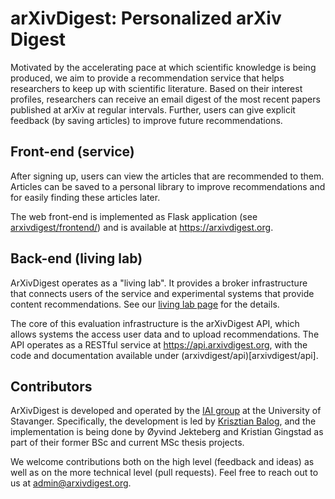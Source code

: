 # arXivDigest: Personalized arXiv Digest

Motivated by the accelerating pace at which scientific knowledge is being produced, we aim to provide a recommendation service that helps researchers to keep up with scientific literature. Based on their interest profiles, researchers can receive an email digest of the most recent papers published at arXiv at regular intervals. Further, users can give explicit feedback (by saving articles) to improve future recommendations.


## Front-end (service)

After signing up, users can view the articles that are recommended to them. Articles can be saved to a personal library to improve recommendations and for easily finding these articles later.

The web front-end is implemented as Flask application (see [arxivdigest/frontend/](arxivdigest/frontend/)) and is available at https://arxivdigest.org.


## Back-end (living lab)

ArXivDigest operates as a "living lab". It provides a broker infrastructure that connects users of the service and experimental systems that provide content recommendations. See our [living lab page](Living_lab.md) for the details.

The core of this evaluation infrastructure is the arXivDigest API, which allows systems the access user data and to upload recommendations.  The API operates as a RESTful service at https://api.arxivdigest.org, with the code and documentation available under (arxivdigest/api)[arxivdigest/api].


## Contributors

ArXivDigest is developed and operated by the [IAI group](https://iai.group) at the University of Stavanger. Specifically, the development is led by [Krisztian Balog](http://krisztianbalog.com), and the implementation is being done by Øyvind Jekteberg and Kristian Gingstad as part of their former BSc and current MSc thesis projects.

We welcome contributions both on the high level (feedback and ideas) as well as on the more technical level (pull requests). Feel free to reach out to us at admin@arxivdigest.org.
